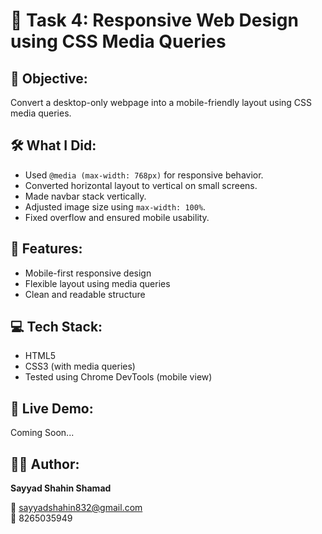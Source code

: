 # 📱 Task 4: Responsive Web Design using CSS Media Queries

## 🌟 Objective:
Convert a desktop-only webpage into a mobile-friendly layout using CSS media queries.

## 🛠️ What I Did:
- Used `@media (max-width: 768px)` for responsive behavior.
- Converted horizontal layout to vertical on small screens.
- Made navbar stack vertically.
- Adjusted image size using `max-width: 100%`.
- Fixed overflow and ensured mobile usability.

## 📸 Features:
- Mobile-first responsive design
- Flexible layout using media queries
- Clean and readable structure

## 💻 Tech Stack:
- HTML5
- CSS3 (with media queries)
- Tested using Chrome DevTools (mobile view)

## 🔗 Live Demo:
Coming Soon...

## 🧑‍💻 Author:
**Sayyad Shahin Shamad**

📧 sayyadshahin832@gmail.com  
📱 8265035949

